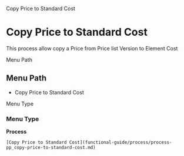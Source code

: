 
Copy Price to Standard Cost
# Copy Price to Standard Cost


This process allow copy a Price from Price list Version to Element Cost

Menu Path
## Menu Path



- Copy Price to Standard Cost

Menu Type
### Menu Type

**Process**


```
[Copy Price to Standard Cost](functional-guide/process/process-pp_copy-price-to-standard-cost.md)
```